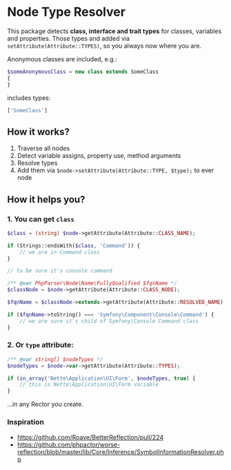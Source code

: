 # Node Type Resolver

This package detects **class, interface and trait types** for classes, variables and properties. Those types and added via `setAttribute(Attribute::TYPES)`, so you always now where you are.

Anonymous classes are included, e.g.:

```php
$someAnonymousClass = new class extends SomeClass
{
}
```

includes types:

```php
['SomeClass']
```


## How it works?

1. Traverse all nodes
2. Detect variable assigns, property use, method arguments
3. Resolve types 
4. Add them via `$node->setAttribute(Attribute::TYPE, $type);` to ever node


## How it helps you?

### 1. You can get `class`

```php
$class = (string) $node->getAttribute(Attribute::CLASS_NAME);

if (Strings::endsWith($class, 'Command')) {
    // we are in Command class
}

// to be sure it's console command

/** @var PhpParser\Node\Name\FullyQualified $fqnName */
$classNode = $node->getAttribute(Attribute::CLASS_NODE);

$fqnName = $classNode->extends->getAttribute(Attribute::RESOLVED_NAME);

if ($fqnName->toString() === 'Symfony\Component\Console\Command') {
    // we are sure it's child of Symfony\Console Command class
}
```

### 2. Or `type` attribute:

```php
/** @var string[] $nodeTypes */
$nodeTypes = $node->var->getAttribute(Attribute::TYPES);

if (in_array('Nette\Application\UI\Form', $nodeTypes, true) {
    // this is Nette\Application\UI\Form variable
}
```

...in any Rector you create.


### Inspiration

- https://github.com/Roave/BetterReflection/pull/224
- https://github.com/phpactor/worse-reflection/blob/master/lib/Core/Inference/SymbolInformationResolver.php